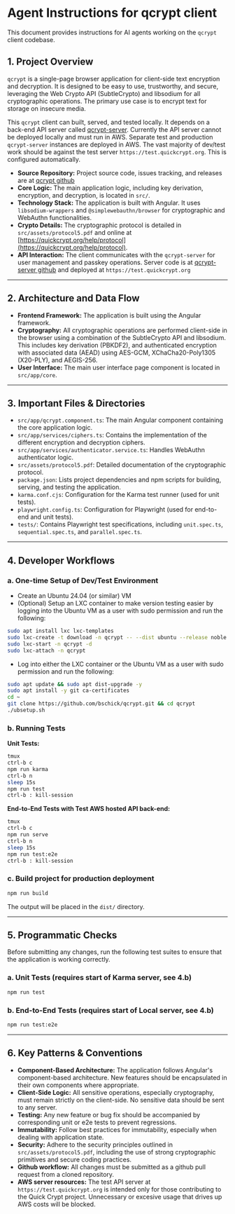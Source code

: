 # Agent Instructions for qcrypt client

This document provides instructions for AI agents working on the `qcrypt` client codebase.

## 1. Project Overview

`qcrypt` is a single-page browser application for client-side text encryption and decryption. It is designed to be easy to use, trustworthy, and secure, leveraging the Web Crypto API (SubtleCrypto) and libsodium for all cryptographic operations. The primary use case is to encrypt text for storage on insecure media.

This `qcrypt` client can built, served, and tested locally. It depends on a back-end API server called [qcrypt-server](https://github.com/bschick/qcrypt-server). Currently the API server cannot be deployed locally and must run in AWS. Separate test and production `qcrypt-server` instances are deployed in AWS. The vast majority of dev/test work should be against the test server `https://test.quickcrypt.org`. This is configured automatically.


- **Source Repository:** Project source code, issues tracking, and releases are at [qcrypt github](https://github.com/bschick/qcrypt)
- **Core Logic:** The main application logic, including key derivation, encryption, and decryption, is located in `src/`.
- **Technology Stack:** The application is built with Angular. It uses `libsodium-wrappers` and `@simplewebauthn/browser` for cryptographic and WebAuthn functionalities.
- **Crypto Details:** The cryptographic protocol is detailed in `src/assets/protocol5.pdf` and online at [https://quickcrypt.org/help/protocol](https://quickcrypt.org/help/protocol).
- **API Interaction:** The client communicates with the `qcrypt-server` for user management and passkey operations. Server code is at [qcrypt-server github](https://github.com/bschick/qcrypt-server) and deployed at `https://test.quickcrypt.org`

---

## 2. Architecture and Data Flow

- **Frontend Framework:** The application is built using the Angular framework.
- **Cryptography:** All cryptographic operations are performed client-side in the browser using a combination of the SubtleCrypto API and libsodium. This includes key derivation (PBKDF2), and authenticated encryption with associated data (AEAD) using AES-GCM, XChaCha20-Poly1305 (X20-PLY), and AEGIS-256.
- **User Interface:** The main user interface page component is located in `src/app/core`.

---

## 3. Important Files & Directories

- `src/app/qcrypt.component.ts`: The main Angular component containing the core application logic.
- `src/app/services/ciphers.ts`: Contains the implementation of the different encryption and decryption ciphers.
- `src/app/services/authenticator.service.ts`: Handles WebAuthn authenticator logic.
- `src/assets/protocol5.pdf`: Detailed documentation of the cryptographic protocol.
- `package.json`: Lists project dependencies and npm scripts for building, serving, and testing the application.
- `karma.conf.cjs`: Configuration for the Karma test runner (used for unit tests).
- `playwright.config.ts`: Configuration for Playwright (used for end-to-end and unit tests).
- `tests/`: Contains Playwright test specifications, including `unit.spec.ts`, `sequential.spec.ts`, and `parallel.spec.ts`.

---

## 4. Developer Workflows

### a. One-time Setup of Dev/Test Environment

- Create an Ubuntu 24.04 (or similar) VM
- (Optional) Setup an LXC container to make version testing easier by logging into the Ubuntu VM as a user with sudo permission and run the following:
```bash
sudo apt install lxc lxc-templates
sudo lxc-create -t download -n qcrypt -- --dist ubuntu --release noble -a arm64 | arm64
sudo lxc-start -n qcrypt -d
sudo lxc-attach -n qcrypt
```
- Log into either the LXC container or the Ubuntu VM as a user with sudo permission and run the following:
```bash
sudo apt update && sudo apt dist-upgrade -y
sudo apt install -y git ca-certificates
cd ~
git clone https://github.com/bschick/qcrypt.git && cd qcrypt
./ubsetup.sh
```

### b. Running Tests

**Unit Tests:**
```bash
tmux
ctrl-b c
npm run karma
ctrl-b n
sleep 15s
npm run test
ctrl-b : kill-session
```

**End-to-End Tests with Test AWS hosted API back-end:**
```bash
tmux
ctrl-b c
npm run serve
ctrl-b n
sleep 15s
npm run test:e2e
ctrl-b : kill-session
```

### c. Build project for production deployment

```bash
npm run build
```
The output will be placed in the `dist/` directory.


---

## 5. Programmatic Checks

Before submitting any changes, run the following test suites to ensure that the application is working correctly.

### a. Unit Tests (requires start of Karma server, see 4.b)
```bash
npm run test
```

### b. End-to-End Tests (requires start of Local server, see 4.b)
```bash
npm run test:e2e
```

---

## 6. Key Patterns & Conventions

- **Component-Based Architecture:** The application follows Angular's component-based architecture. New features should be encapsulated in their own components where appropriate.
- **Client-Side Logic:** All sensitive operations, especially cryptography, must remain strictly on the client-side. No sensitive data should be sent to any server.
- **Testing:** Any new feature or bug fix should be accompanied by corresponding unit or e2e tests to prevent regressions.
- **Immutability:** Follow best practices for immutability, especially when dealing with application state.
- **Security:** Adhere to the security principles outlined in `src/assets/protocol5.pdf`, including the use of strong cryptographic primitives and secure coding practices.
- **Github workflow:** All changes must be submitted as a github pull request from a cloned repository.
- **AWS server resources:** The test API server at `https://test.quickcrypt.org` is intended only for those contributing to the Quick Crypt project. Unnecessary or excesive usage that drives up AWS costs will be blocked.